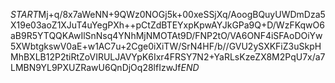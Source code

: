 $START$Mj+q/8x7aWeNN+9QWz0NOGj5k+00xeSSjXq/AoogBQuyUWDmDza5X19e03aoZ1XJuT4uYegPXh++pCtZdBTEYxpKpwAYJkGPa9Q+D/WzFKqwO6aB9R5YTQQKAwIlSnNsq4YNhMjNMOTAt9D/FNP2tO/VA6ONF4iSFAoDOiYw5XWbtgkswV0aE+w1AC7u+2Cge0iXiTW/SrN4HF/b//GVU2ySXKFiZ3uSkpHMhBXLB12P2tiRtZoVIRULJAVYpK6Ixr4FRSY7N2+YaRLsKzeZX8M2PqU7x/a7LMBN9YL9PXUZRawU6QnDjOq28lfIzwJf$END$